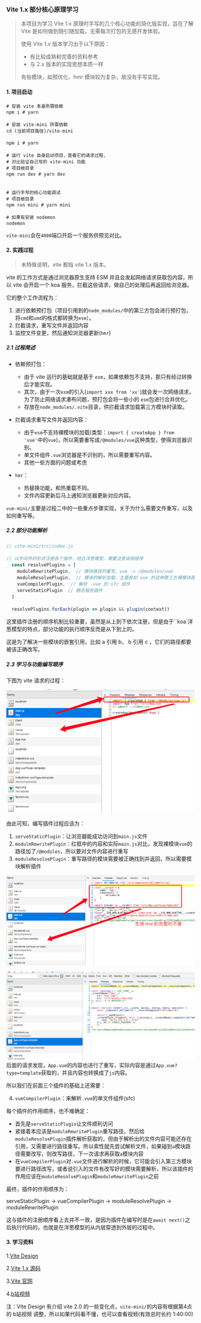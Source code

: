 ### Vite 1.x 部分核心原理学习

> 本项目为学习 Vite 1.x 原理时手写的几个核心功能的简化版实现，旨在了解 Vite 是如何做到随引随加载，无需每次打包的无感开发体验。
>
> 使用 Vite 1.x 版本学习出于以下原因：
>
> - 有比较成熟和完善的资料参考
> - 与 2.x 版本的实现思想本质一样
>
> 有些模块，如预优化、hmr 模块较为复杂，故没有手写实现。



#### 1. 项目启动

```shell
# 安装 vite 本身所需依赖
npm i # yarn

# 安装 vite-mini 所需依赖
cd (当前项目路径)/vite-mini

npm i # yarn

# 运行 vite 自身启动项目，查看它的请求过程，
# 对比验证自己写的 vite-mini 功能
# 项目根目录
npm run dev # yarn dev


# 运行手写的核心功能调试
# 项目根目录
npm run mini # yarn mini

# 如果有安装 nodemon
nodemon

```

`vite-mini`会在`4000`端口开启一个服务供预览对比。



#### 2. 实践过程

> 未特殊说明，vite 都指 vite 1.x 版本。

vite 的工作方式是通过浏览器原生支持 ESM 并且会发起网络请求获取包内容，所以 vite 会开启一个 koa 服务，拦截这些请求，做自己的处理后再返回给浏览器。

它的整个工作流程为：

1. 进行依赖预打包（项目引用到的`node_modules/`中的第三方包会进行预打包，将`cmd`和`umd`的格式都转换为`esm`）。
2. 拦截请求，重写文件并返回内容
3. 监控文件变更，然后通知浏览器更新(`hmr`)

##### 2.1 过程简述

- 依赖预打包：
  - 由于 vite 运行的基础就是基于 `esm`，如果依赖包不支持，那只有经过转换后才能实现。
  - 其次，由于一次`esm`的引入(`import xxx from 'xx'`)就会发一次网络请求，为了防止网络请求瀑布问题，预打包会将一些小的 `esm`包进行合并优化。
  - 存放在`node_modules/.vite`目录，供拦截请求加载第三方模块时读取。

- 拦截请求重写文件并返回内容：
  - 由于`esm`不支持裸模块的加载(类型：`import { createApp } from 'vue'`中的`vue`)，所以需要重写成`/@modules/vue`这种类型，使得浏览器识别。
  - 单文件组件`.vue`浏览器是不识别的，所以需要重写内容。
  - 其他一些方面的问题或考虑
- `hmr`：
  - 热替换功能，和热重载不同。
  - 文件内容更新后马上通知浏览器更新对应内容。



`vue-mini/`主要是过程二中的一些重点步骤实现，关于为什么需要文件重写，以及如何重写等。

##### 2.2 部分功能解析

```javascript
// vite-mini/src/index.js

// 以中间件的形式注册各个插件，结合洋葱模型，需要注意调用顺序
  const resolvePlugins = [
    moduleRewritePlugin,  // 模块路径的重写，vue -> /@modules/vue
    moduleResolvePlugin,  // 模块的解析加载，主要是如 vue 的这种第三方裸模块路径改为了 /@modules/xxx，需要解析加载对应内容
    vueCompilerPlugin,  // 解析 .vue 的 sfc 组件
    serveStaticPlugin  // 静态服务插件
  ]
  
  resolvePlugins.forEach(plugin => plugin && plugin(context))
```

这里插件注册的顺序机制比较重要，虽然是从上到下依次注册，但是由于``koa`洋葱模型的特点，部分功能的执行顺序反而是从下到上的。

这是为了解决一些模块的嵌套引用，比如 a 引用 b， b 引用 c ，它们的路径都要被该正确改写。



##### 2.3 学习与功能编写顺序

下图为 vite 请求的过程：

![step-1](./readme-img/step-1.png)

由此可知，编写插件过程应该为：

1. `serveStaticPlugin`：让浏览器能成功访问到`main.js`文件
2. `moduleRewritePlugin`：红框中的内容和实际`main.js`对比，发现裸模块`vue`的路径加了`/@modules`，所以要对文件内容进行重写
3. `moduleResolvePlugin`：重写路径的模块需要被正确找到并返回，所以需要模块解析插件

![step-2](./readme-img/step-2.png)

![step-3](./readme-img/step-3.png)
后面的请求发现，`App.vue`的内容也进行了重写，实际内容是通过`App.vue?type=template`获取的，并且内容也转换成了`js`内容。

所以我们在前面三个插件的基础上还需要：

4. `vueCompilerPlugin`：来解析`.vue`的单文件组件(sfc)







每个插件的作用顺序，也不难确定：

- 首先是`serveStaticPlugin`让文件顺利访问
- 紧接着本应该是`moduleRewritePlugin`重写路径，然后给`moduleResolvePlugin`插件解析获取的，但由于解析出的文件内容可能还存在引用，又需要进行路径重写。所以索性就先尝试解析文件，如果碰到`a`模块路径需要改写，则改写路径，下一次请求再获取`a`模块内容
- 在`vueCompilerPlugin`对`.vue`文件进行解析的时候，它可能会引入第三方模块要进行路径改写，或者说引入的文件有改写好的模块需要解析，所以该插件的作用应该在`moduleResolvePlugin`和`moduleRewritePlugin`之前



最终，插件的作用顺序为：

serveStaticPlugin -> vueCompilerPlugin -> moduleResolvePlugin -> moduleRewritePlugin



这与插件的注册顺序看上去并不一致，是因为插件在编写时是在`await next()`之后执行代码的，也就是在洋葱模型的从内层穿透到外层的过程中。





#### 3. 学习资料

1.[Vite Design](https://vite-design.surge.sh/guide/getting-start.html#%E5%89%8D%E7%BD%AE%E7%9F%A5%E8%AF%86%E7%82%B9)

2.[Vite 1.x 源码](https://github.com/vitejs/vite/tree/1.x)

3.[Vite 官网](https://cn.vitejs.dev/)

4.[b站视频](https://www.bilibili.com/video/BV1at4y1a7zi)

注：Vite Design 有介绍 vite 2.0 的一些变化点，`vite-mini/`的内容有根据第4点的 b站视频 调整，所以如果代码看不懂，也可以查看视频(有效总时长约 1:40:00)